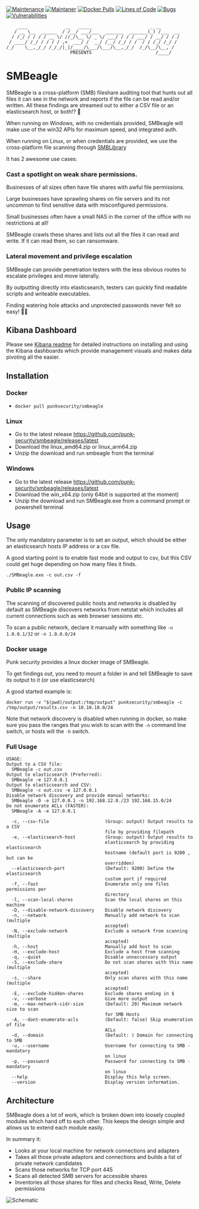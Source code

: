 [![Maintenance](https://img.shields.io/badge/Maintained%3F-yes-green.svg)](https://GitHub.com/punk-security/pwnspoof/graphs/commit-activity)
[![Maintaner](https://img.shields.io/badge/maintainer-PunkSecurity-blue)](https://www.punksecurity.co.uk)
[![Docker Pulls](https://img.shields.io/docker/pulls/punksecurity/smbeagle)](https://hub.docker.com/r/punksecurity/smbeagle)
[![Lines of Code](https://sonarcloud.io/api/project_badges/measure?project=punk-security_SMBeagle&metric=ncloc)](https://sonarcloud.io/summary/new_code?id=punk-security_SMBeagle)
[![Bugs](https://sonarcloud.io/api/project_badges/measure?project=punk-security_SMBeagle&metric=bugs)](https://sonarcloud.io/summary/new_code?id=punk-security_SMBeagle)
[![Vulnerabilities](https://sonarcloud.io/api/project_badges/measure?project=punk-security_SMBeagle&metric=vulnerabilities)](https://sonarcloud.io/summary/new_code?id=punk-security_SMBeagle)

```
    ____              __   _____                      _ __       
   / __ \__  ______  / /__/ ___/___  _______  _______(_) /___  __
  / /_/ / / / / __ \/ //_/\__ \/ _ \/ ___/ / / / ___/ / __/ / / /
 / ____/ /_/ / / / / ,<  ___/ /  __/ /__/ /_/ / /  / / /_/ /_/ / 
/_/    \__,_/_/ /_/_/|_|/____/\___/\___/\__,_/_/  /_/\__/\__, /  
                        PRESENTS                        /____/   
```                                                       
    
# SMBeagle

SMBeagle is a cross-platform (SMB) fileshare auditing tool that hunts out all files it can see in the network 
and reports if the file can be read and/or written.  All these findings are streamed out to either
a CSV file or an elasticsearch host, or both!?  🚀

When running on Windows, with no credentials provided, SMBeagle will make use of the win32 APIs for maximum speed, and integrated auth.

When running on Linux, or when credentials are provided, we use the cross-platform file scanning through [SMBLibrary](https://github.com/TalAloni/SMBLibrary)

It has 2 awesome use cases:

### Cast a spotlight on weak share permissions.
Businesses of all sizes often have file shares with awful file permissions.  

Large businesses have sprawling shares on file servers and its not uncommon to find sensitive data with misconfigured permissions. 

Small businesses often have a small NAS in the corner of the office with no restrictions at all!

SMBeagle crawls these shares and lists out all the files it can read and write.  If it can read them, so can ransomware. 
    
### Lateral movement and privilege escalation
SMBeagle can provide penetration testers with the less obvious routes to escalate privileges and move laterally.

By outputting directly into elasticsearch, testers can quickly find readable scripts and writeable executables.

Finding watering hole attacks and unprotected passwords never felt so easy! 🐱‍👤

## Kibana Dashboard
Please see [Kibana readme](Kibana/README.md) for detailed instructions on installing and using the Kibana dashboards which
provide management visuals and makes data pivoting all the easier.

## Installation

### Docker
* ```docker pull punksecurity/smbeagle```

### Linux
* Go to the latest release https://github.com/punk-security/smbeagle/releases/latest
* Download the linux_amd64.zip or linux_arm64.zip
* Unzip the download and run smbeagle from the terminal

### Windows
* Go to the latest release https://github.com/punk-security/smbeagle/releases/latest
* Download the win_x64.zip (only 64bit is supported at the moment)
* Unzip the download and run SMBeagle.exe from a command prompt or powershell terminal

## Usage

The only mandatory parameter is to set an output, which should be either an elasticsearch hosts IP address or a csv file.

A good starting point is to enable fast mode and output to csv, but this CSV could get huge depending on how many files it finds.

```
./SMBeagle.exe -c out.csv -f
```

### Public IP scanning

The scanning of discovered public hosts and networks is disabled by default as SMBeagle discovers networks from netstat which 
includes all current connections such as web browser sessions etc.

To scan a public network, declare it manually with something like `-n 1.0.0.1/32` or `-n 1.0.0.0/24`

### Docker usage
Punk security provides a linux docker image of SMBeagle.

To get findings out, you need to mount a folder in and tell SMBeagle to save its output to it (or use elasticsearch)

A good started example is:

`docker run -v "$(pwd)/output:/tmp/output" punksecurity/smbeagle -c /tmp/output/results.csv -n 10.10.10.0/24`

Note that network discovery is disabled when running in docker, so make sure you pass the ranges that
you wish to scan with the `-n` command line switch, or hosts will the `-h` switch.

### Full Usage

```
USAGE:
Output to a CSV file:
  SMBeagle -c out.csv
Output to elasticsearch (Preferred):
  SMBeagle -e 127.0.0.1
Output to elasticsearch and CSV:
  SMBeagle -c out.csv -e 127.0.0.1
Disable network discovery and provide manual networks:
  SMBeagle -D -e 127.0.0.1 -n 192.168.12.0./23 192.168.15.0/24
Do not enumerate ACLs (FASTER):
  SMBeagle -A -e 127.0.0.1

  -c, --csv-file                     (Group: output) Output results to a CSV
                                     file by providing filepath
  -e, --elasticsearch-host           (Group: output) Output results to
                                     elasticsearch by providing elasticsearch
                                     hostname (default port is 9200 , but can be
                                     overridden)
  --elasticsearch-port               (Default: 9200) Define the elasticsearch
                                     custom port if required
  -f, --fast                         Enumerate only one files permissions per
                                     directory
  -l, --scan-local-shares            Scan the local shares on this machine
  -D, --disable-network-discovery    Disable network discovery
  -n, --network                      Manually add network to scan (multiple
                                     accepted)
  -N, --exclude-network              Exclude a network from scanning (multiple
                                     accepted)
  -h, --host                         Manually add host to scan
  -H, --exclude-host                 Exclude a host from scanning
  -q, --quiet                        Disable unneccessary output
  -S, --exclude-share                Do not scan shares with this name (multiple
                                     accepted)
  -s, --share                        Only scan shares with this name (multiple
                                     accepted)
  -E, --exclude-hidden-shares        Exclude shares ending in $
  -v, --verbose                      Give more output
  -m, --max-network-cidr-size        (Default: 20) Maximum network size to scan
                                     for SMB Hosts
  -A, --dont-enumerate-acls          (Default: false) Skip enumeration of file
                                     ACLs
  -d, --domain                       (Default: ) Domain for connecting to SMB
  -u, --username                     Username for connecting to SMB - mandatory
                                     on linux
  -p, --password                     Password for connecting to SMB - mandatory
                                     on linux
  --help                             Display this help screen.
  --version                          Display version information.

```

## Architecture

SMBeagle does a lot of work, which is broken down into loosely coupled modules which hand off to each other.
This keeps the design simple and allows us to extend each module easily.

In summary it:

* Looks at your local machine for network connections and adapters
* Takes all those private adaptors and connections and builds a list of private network candidates
* Scans those networks for TCP port 445
* Scans all detected SMB servers for accessible shares
* Inventories all those shares for files and checks Read, Write, Delete permissions

![Schematic](Docs/schematic.png)

